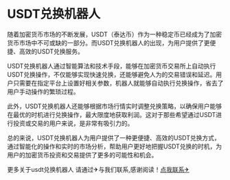 # USDT兑换机器人

随着加密货币市场的不断发展，USDT（泰达币）作为一种稳定币已经成为了加密货币市场中不可或缺的一部分。而USDT兑换机器人的出现，为用户提供了更便捷、高效的USDT兑换服务。

USDT兑换机器人通过智能算法和技术手段，能够在加密货币交易所上自动执行USDT兑换操作，不仅能够实现快速兑换，还能够避免人为的交易错误和延迟。用户只需要在指定平台上设置好相关参数，机器人就能够自动执行兑换操作，省去了用户手动操作的繁琐过程。

此外，USDT兑换机器人还能够根据市场行情实时调整兑换策略，以确保用户能够在最优的时机进行兑换操作，最大限度地获取利润。这对于那些希望通过USDT进行投资或交易的用户来说，是非常有吸引力的。

总的来说，USDT兑换机器人为用户提供了一种更便捷、高效的USDT兑换方式，通过智能化的操作和实时的市场分析，帮助用户更好地把握USDT兑换的时机，为用户的加密货币投资和交易提供了更多的可能性和机会。

更多关于usdt兑换机器人 请通过✈与我们联系,感谢阅读！[点我联系✈](https://s.G208.com)